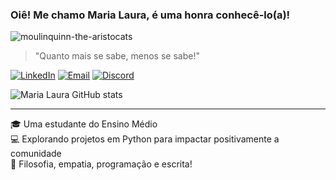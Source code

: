 ### Oiê! Me chamo Maria Laura, é uma honra conhecê-lo(a)!  

![moulinquinn-the-aristocats](https://github.com/user-attachments/assets/fe5d87af-8d36-41af-8309-3a40a76d54ac)

> "Quanto mais se sabe, menos se sabe!"

[![LinkedIn](https://img.shields.io/badge/LinkedIn-0077B5?style=for-the-badge&logo=linkedin&logoColor=white)](https://www.linkedin.com/in/maria-laura-santos-322aa0308)
[![Email](https://img.shields.io/badge/Gmail-D14836?style=for-the-badge&logo=gmail&logoColor=white)](mailto:marialaurasantosramosmaria@gmail.com)
[![Discord](https://img.shields.io/badge/Discord-7289DA?style=for-the-badge&logo=discord&logoColor=white)](https://discord.com/users/maria._laura)

![Maria Laura GitHub stats](https://github-readme-stats.vercel.app/api?username=MaRiALaUrA-tech&show_icons=true&theme=synthwave)

---

🎓 Uma estudante do Ensino Médio  
💻 Explorando projetos em Python para impactar positivamente a comunidade  
🧠 Filosofia, empatia, programação e escrita!
